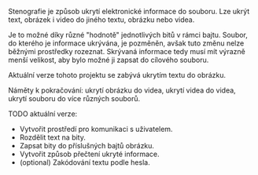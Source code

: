 Stenografie je způsob ukrytí elektronické informace do souboru. Lze ukrýt text, obrázek i video do jiného textu, obrázku nebo videa.

Je to možné díky různé "hodnotě" jednotlivých bitů v rámci bajtu. Soubor, do kterého je informace ukrývána, je pozměněn, avšak tuto změnu nelze běžnými prostředky rozeznat. Skrývaná informace tedy musí mít výrazně menší velikost, aby bylo možné ji zapsat do cílového souboru.

Aktuální verze tohoto projektu se zabývá ukrytím textu do obrázku.

Náměty k pokračování: ukrytí obrázku do videa, ukrytí videa do videa, ukrytí souboru do více různých souborů.

TODO aktuální verze:
- Vytvořit prostředí pro komunikaci s uživatelem.
- Rozdělit text na bity.
- Zapsat bity do příslušných bajtů obrázku.
- Vytvořit způsob přečtení ukryté informace.
- (optional) Zakódování textu podle hesla.
